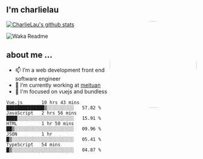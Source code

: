 
<h2>I'm charlielau</h2>
<img align='right' style="border-radius:50%" src="https://avatars1.githubusercontent.com/u/44078251?s=460&u=6b4f1c257663e44063b0b6a21c9c94f45bcfdcc7&v=4" width="230">

[![CharlieLau's github stats](https://github-readme-stats.vercel.app/api?username=charlielau)](https://github.com/charlielau/github-readme-stats)


![Waka Readme](https://github.com/CharlieLau/charlielau/workflows/Waka%20Readme/badge.svg)

## about me ...
- 📫 I’m a web development front end software engineer
- 🔭 I’m currently working at  <a href="https://www.meituan.com">meituan</a>
- 🔭 I'm focused on vuejs and bundless

<!-- <p align="center">
  <a href="https://github.com/charlielau" class="rich-diff-level-one">
    <img src="https://github-readme-stats.vercel.app/api?username=charlielau&title_color=333&text_color=777" alt="CharlieLau" >
  </a>
</p> -->

<!--START_SECTION:waka-->
```text
Vue.js       10 hrs 43 mins  ██████████████▒░░░░░░░░░░   57.82 % 
JavaScript   2 hrs 56 mins   ████░░░░░░░░░░░░░░░░░░░░░   15.91 % 
HTML         1 hr 50 mins    ██▒░░░░░░░░░░░░░░░░░░░░░░   09.96 % 
JSON         1 hr            █▒░░░░░░░░░░░░░░░░░░░░░░░   05.41 % 
TypeScript   54 mins         █▒░░░░░░░░░░░░░░░░░░░░░░░   04.87 % 
```
<!--END_SECTION:waka-->
